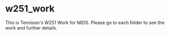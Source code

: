 # w251_work

This is Tennison's W251 Work for MIDS. Please go to each folder to see the work and further details.
